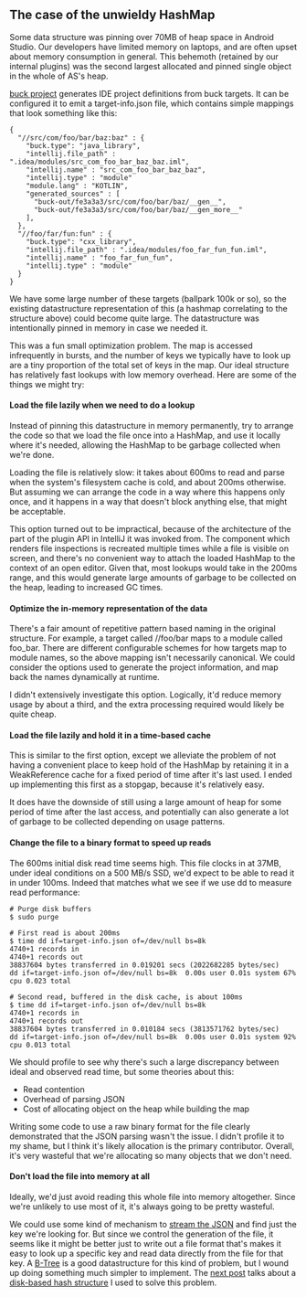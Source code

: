 ## The case of the unwieldy HashMap

Some data structure was pinning over 70MB of heap space in Android Studio. Our developers have limited memory on laptops, and are often upset about memory consumption in general. This behemoth (retained by our internal plugins) was the second largest allocated and pinned single object in the whole of AS's heap.

[buck project](https://buck.build/command/project.html) generates IDE project definitions from buck targets. It can be configured it to emit a target-info.json file, which contains simple mappings that look something like this:

```lang=json
{
  "//src/com/foo/bar/baz:baz" : {
    "buck.type": "java_library",
    "intellij.file_path" : ".idea/modules/src_com_foo_bar_baz_baz.iml",
    "intellij.name" : "src_com_foo_bar_baz_baz",
    "intellij.type" : "module"
    "module.lang" : "KOTLIN",
    "generated_sources" : [ 
      "buck-out/fe3a3a3/src/com/foo/bar/baz/__gen__", 
      "buck-out/fe3a3a3/src/com/foo/bar/baz/__gen_more__" 
    ],
  },
  "//foo/far/fun:fun" : {
    "buck.type": "cxx_library",
    "intellij.file_path" : ".idea/modules/foo_far_fun_fun.iml",
    "intellij.name" : "foo_far_fun_fun",
    "intellij.type" : "module"
  }
}
```

We have some large number of these targets (ballpark 100k or so), so the existing datastructure representation of this (a hashmap correlating to the structure above) could become quite large. The datastructure was intentionally pinned in memory in case we needed it.

This was a fun small optimization problem. The map is accessed infrequently in bursts, and the number of keys we typically have to look up are a tiny proportion of the total set of keys in the map. Our ideal structure has relatively fast lookups with low memory overhead. Here are some of the things we might try:

#### Load the file lazily when we need to do a lookup

Instead of pinning this datastructure in memory permanently, try to arrange the code so that we load the file once into a HashMap, and use it locally where it's needed, allowing the HashMap to be garbage collected when we're done. 

Loading the file is relatively slow: it takes about 600ms to read and parse when the system's filesystem cache is cold, and about 200ms otherwise. But assuming we can arrange the code in a way where this happens only once, and it happens in a way that doesn't block anything else, that might be acceptable. 

This option turned out to be impractical, because of the architecture of the part of the plugin API in IntelliJ it was invoked from. The component which renders file inspections is recreated multiple times while a file is visible on screen, and there's no convenient way to attach the loaded HashMap to the context of an open editor. Given that, most lookups would take in the 200ms range, and this would generate large amounts of garbage to be collected on the heap, leading to increased GC times.

#### Optimize the in-memory representation of the data

There's a fair amount of repetitive pattern based naming in the original structure. For example, a target called //foo/bar maps to a module called foo\_bar. There are different configurable schemes for how targets map to module names, so the above mapping isn't necessarily canonical. We could consider the options used to generate the project information, and map back the names dynamically at runtime. 

I didn't extensively investigate this option. Logically, it'd reduce memory usage by about a third, and the extra processing required would likely be quite cheap.

#### Load the file lazily and hold it in a time-based cache

This is similar to the first option, except we alleviate the problem of not having a convenient place to keep hold of the HashMap by retaining it in a WeakReference cache for a fixed period of time after it's last used. I ended up implementing this first as a stopgap, because it's relatively easy. 

It does have the downside of still using a large amount of heap for some period of time after the last access, and potentially can also generate a lot of garbage to be collected depending on usage patterns.

#### Change the file to a binary format to speed up reads

The 600ms initial disk read time seems high. This file clocks in at 37MB, under ideal conditions on a 500 MB/s SSD, we'd expect to be able to read it in under 100ms. Indeed that matches what we see if we use dd to measure read performance:

    # Purge disk buffers
    $ sudo purge
    
    # First read is about 200ms
    $ time dd if=target-info.json of=/dev/null bs=8k
    4740+1 records in
    4740+1 records out
    38837604 bytes transferred in 0.019201 secs (2022682285 bytes/sec)
    dd if=target-info.json of=/dev/null bs=8k  0.00s user 0.01s system 67% cpu 0.023 total
    
    # Second read, buffered in the disk cache, is about 100ms
    $ time dd if=target-info.json of=/dev/null bs=8k
    4740+1 records in
    4740+1 records out
    38837604 bytes transferred in 0.010184 secs (3813571762 bytes/sec)
    dd if=target-info.json of=/dev/null bs=8k  0.00s user 0.01s system 92% cpu 0.013 total
    

We should profile to see why there's such a large discrepancy between ideal and observed read time, but some theories about this:

*   Read contention
*   Overhead of parsing JSON
*   Cost of allocating object on the heap while building the map

Writing some code to use a raw binary format for the file clearly demonstrated that the JSON parsing wasn't the issue. I didn't profile it to my shame, but I think it's likely allocation is the primary contributor. Overall, it's very wasteful that we're allocating so many objects that we don't need.

#### Don't load the file into memory at all

Ideally, we'd just avoid reading this whole file into memory altogether. Since we're unlikely to use most of it, it's always going to be pretty wasteful. 

We could use some kind of mechanism to [stream the JSON](https://en.wikipedia.org/wiki/JSON_streaming) and find just the key we're looking for. But since we control the generation of the file, it seems like it might be better just to write out a file format that's makes it easy to look up a specific key and read data directly from the file for that key. A [B-Tree](https://en.wikipedia.org/wiki/B-tree) is a good datastructure for this kind of problem, but I wound up doing something much simpler to implement. The [next post](https://blog.dubh.org/2020/10/hashfile-disk-based-hash-structure.html) talks about a [disk-based hash structure](https://blog.dubh.org/2020/10/hashfile-disk-based-hash-structure.html) I used to solve this problem.